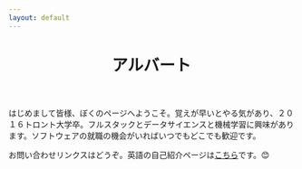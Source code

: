 ```yaml
---
layout: default
---
```

<header>
	<h1><center>アルバート</center></h1>
</header>

<p>はじめまして皆様、ぼくのページへようこそ。覚えが早いとやる気があり、２０１６トロント大学卒。フルスタックとデータサイエンスと機械学習に興味があります。ソフトウェアの就職の機会がいればいつでもどこでも歓迎です。</p>

<p>お問い合わせリンクスはどうぞ。英語の自己紹介ページは<a href="/">こちら</a>です。😊</p>